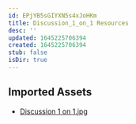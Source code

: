 ```yaml
---
id: EPjYB5sGIYXN5s4xJoHKm
title: Discussion_1_on_1 Resources
desc: ''
updated: 1645225706394
created: 1645225706394
stub: false
isDir: true
---
```

## Imported Assets
- [Discussion 1 on 1.jpg](/assets/discussion-1-on-1-iUr2MEng6DPa.jpg)
